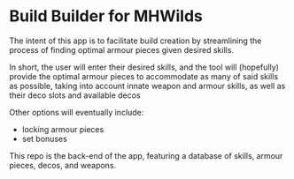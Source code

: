 # Build Builder for MHWilds
The intent of this app is to facilitate build creation by streamlining the process of finding optimal armour pieces given desired skills.

In short, the user will enter their desired skills, and the tool will (hopefully) provide the optimal armour pieces to accommodate as many of said skills as possible, taking into account innate weapon and armour skills, as well as their deco slots and available decos

Other options will eventually include: 
- locking armour pieces
- set bonuses

This repo is the back-end of the app, featuring a database of skills, armour pieces, decos, and weapons.